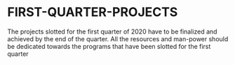 # FIRST-QUARTER-PROJECTS
The projects slotted for the first quarter of 2020 have to be finalized and achieved by the end of the quarter. All the resources and man-power should be dedicated towards the programs that have been slotted for the first quarter
